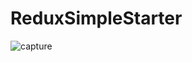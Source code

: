 # ReduxSimpleStarter

![capture](https://user-images.githubusercontent.com/18416366/28490292-41f675e2-6ef4-11e7-9c1e-596b04f9b2ea.PNG)
